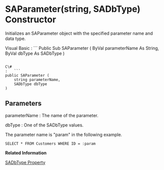<!-- loio3c1b65616c5f10148c6dd5a6c4c01fd6 -->

# SAParameter\(string, SADbType\) Constructor

Initializes an SAParameter object with the specified parameter name and data type.



Visual Basic
:   ```
Public Sub SAParameter (
    ByVal parameterName As String,
    ByVal dbType As SADbType
)
```

C\#
:   ```
public SAParameter (
    string parameterName,
    SADbType dbType
)
```



## Parameters

parameterName
:   The name of the parameter.

dbType
:   One of the SADbType values.



The parameter name is "param" in the following example.

```
SELECT * FROM Customers WHERE ID = :param
```

**Related Information**  


[SADbType Property](sadbtype-property-3c1b55b.md "The SADbType of the parameter.")

